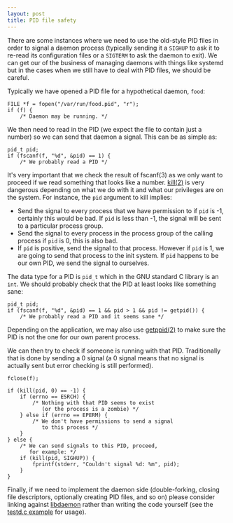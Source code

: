```yaml
---
layout: post
title: PID file safety
---
```


There are some instances where we need to use the old-style PID files in order
to signal a daemon process (typically sending it a `SIGHUP` to ask it to
re-read its configuration files or a `SIGTERM` to ask the daemon to exit). We
can get our of the business of managing daemons with things like systemd but in
the cases when we still have to deal with PID files, we should be careful.

Typically we have opened a PID file for a hypothetical daemon, `food`:

    FILE *f = fopen("/var/run/food.pid", "r");
    if (f) {
        /* Daemon may be running. */

We then need to read in the PID (we expect the file to contain just a number)
so we can send that daemon a signal.  This can be as simple as:

    pid_t pid;
    if (fscanf(f, "%d", &pid) == 1) {
        /* We probably read a PID */

It's very important that we check the result of fscanf(3) as we only want to
proceed if we read something that looks like a number. [kill(2)](http://man7.org/linux/man-pages/man2/kill.2.html) is very
dangerous depending on what we do with it and what our privileges are on the
system.  For instance, the `pid` argument to kill implies:

* Send the signal to every process that we have permission to if `pid` is -1, certainly this would be bad.  If `pid` is less than -1, the signal will be sent to a particular process group.
* Send the signal to every process in the process group of the calling process if `pid` is 0, this is also bad.
* If `pid` is positive, send the signal to that process.  However if `pid` is 1, we are going to send that process to the init system. If `pid` happens to be our own PID, we send the signal to ourselves.

The data type for a PID is `pid_t` which in the GNU standard C library is an
`int`. We should probably check that the PID at least looks like something
sane:

    pid_t pid;
    if (fscanf(f, "%d", &pid) == 1 && pid > 1 && pid != getpid()) {
        /* We probably read a PID and it seems sane */

Depending on the application, we may also use [getppid(2)](http://man7.org/linux/man-pages/man2/getpid.2.html) to make sure the PID is not the one for our own parent process.

We can then try to check if someone is running with that PID.  Traditionally
that is done by sending a 0 signal (a 0 signal means that no signal is actually
sent but error checking is still performed).

    fclose(f);
    
    if (kill(pid, 0) == -1) {
        if (errno == ESRCH) {
            /* Nothing with that PID seems to exist
               (or the process is a zombie) */
        } else if (errno == EPERM) {
            /* We don't have permissions to send a signal
               to this process */
        }
    } else {
        /* We can send signals to this PID, proceed,
           for example: */
        if (kill(pid, SIGHUP)) {
            fprintf(stderr, "Couldn't signal %d: %m", pid);
        }
    }

Finally, if we need to implement the daemon side (double-forking, closing file
descriptors, optionally creating PID files, and so on) please consider linking
against [libdaemon](http://0pointer.de/lennart/projects/libdaemon/) rather than
writing the code yourself (see the [testd.c example](http://0pointer.de/lennart/projects/libdaemon/reference/html/index.html) for usage).
